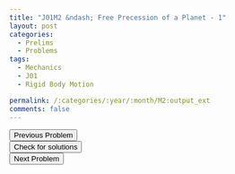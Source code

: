 ```yaml
---
title: "J01M2 &ndash; Free Precession of a Planet - 1"
layout: post
categories:
  - Prelims
  - Problems
tags:
  - Mechanics
  - J01
  - Rigid Body Motion

permalink: /:categories/:year/:month/M2:output_ext
comments: false
---
```

<object data="2001J2M.pdf" type="application/pdf" width="100%" height="500"></object>

<div class='navbar'>
	<div float='left'><button onclick="window.location='M1.html'" >Previous Problem</button></div>
	<div float='center'><button onclick="window.location='https://princetonprelim.com/prelim/6/'">Check for solutions</button></div>
	<div float='right'><button onclick="window.location='M3.html'" > Next Problem</button></div>
</div>
